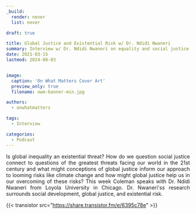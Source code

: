 ```yaml
---
_build:
  render: never
  list: never

draft: true

title: Global Justice and Existential Risk w/ Dr. Ndidi Nwaneri
summary: Interview w/ Dr. Ndidi Nwaneri on equality and social justice
date: 2021-03-15
lastmod: 2024-08-03


image:
  caption: 'On What Matters Cover Art'
  preview_only: true
  filename: owm-banner-min.jpg

authors:
  - onwhatmatters

tags:
  - Interview

categories: 
  - Podcast
---
```


<div style="text-align: justify">
Is global inequality an existential threat? How do we question social justice connect to questions of the greatest threats facing our world in the 21st century and what might conceptions of global justice inform our approach to looming risks like climate change and how might global justice help us in our overcoming of these risks? This week Coleman speaks with Dr. Ndidi Nwaneri from Loyola University in Chicago. Dr. Nwaneri'ss research surrounds social development, global justice, and existential risk. 

{{< transistor src="https://share.transistor.fm/e/6395c78e" >}}
</div>